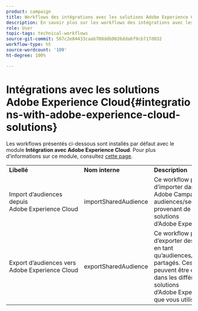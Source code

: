 ```yaml
---
product: campaign
title: Workflows des intégrations avec les solutions Adobe Experience Cloud
description: En savoir plus sur les workflows des intégrations avec les solutions Adobe Experience Cloud
role: User
topic-tags: technical-workflows
source-git-commit: 567c2e84433caab708ddb9026dda6f9cb717d032
workflow-type: ht
source-wordcount: '109'
ht-degree: 100%

---
```



# Intégrations avec les solutions Adobe Experience Cloud{#integrations-with-adobe-experience-cloud-solutions}

Les workflows présentés ci-dessous sont installés par défaut avec le module **Intégration avec Adobe Experience Cloud**. Pour plus d’informations sur ce module, consultez [cette page](../../v8/connect/integration.md).

<table> 
 <tbody> 
  <tr> 
   <td> <strong>Libellé</strong><br /> </td> 
   <td> <strong>Nom interne</strong><br /> </td> 
   <td> <strong>Description</strong><br /> </td> 
  </tr> 
  <tr> 
   <td> <span class="uicontrol">Import d’audiences depuis Adobe Experience Cloud</span> <br /> </td> 
   <td> <span class="uicontrol">importSharedAudience</span> <br /> </td> 
   <td> Ce workflow permet d’importer dans Adobe Campaign des audiences/segments provenant de différentes solutions d’Adobe Experience Cloud.<br /> </td> 
  </tr> 
  <tr> 
   <td> <span class="uicontrol">Export d’audiences vers Adobe Experience Cloud</span> <br /> </td> 
   <td> <span class="uicontrol">exportSharedAudience</span> <br /> </td> 
   <td> Ce workflow permet d’exporter des audiences en tant qu’audiences/segments partagés. Ces audiences peuvent être exploitées dans les différentes solutions d’Adobe Experience Cloud que vous utilisez.<br /> </td> 
  </tr> 
 </tbody> 
</table>

